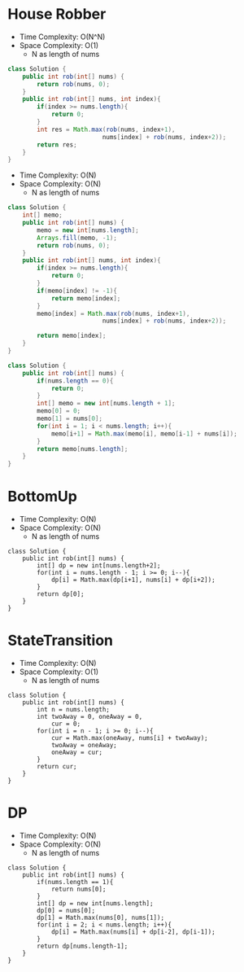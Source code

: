 # House Robber

- Time Complexity: O(N^N)
- Space Complexity: O(1)
  - N as length of nums

```java
class Solution {
    public int rob(int[] nums) {
        return rob(nums, 0);
    }
    public int rob(int[] nums, int index){
        if(index >= nums.length){
            return 0;
        }
        int res = Math.max(rob(nums, index+1),
                          nums[index] + rob(nums, index+2));
        return res;
    }
}
```

- Time Complexity: O(N)
- Space Complexity: O(N)
  - N as length of nums


```java
class Solution {
    int[] memo;
    public int rob(int[] nums) {
        memo = new int[nums.length];
        Arrays.fill(memo, -1);
        return rob(nums, 0);
    }
    public int rob(int[] nums, int index){
        if(index >= nums.length){
            return 0;
        }
        if(memo[index] != -1){
            return memo[index];
        }
        memo[index] = Math.max(rob(nums, index+1),
                          nums[index] + rob(nums, index+2));

        return memo[index];
    }
}
```

```java
class Solution {
    public int rob(int[] nums) {
        if(nums.length == 0){
            return 0;
        }
        int[] memo = new int[nums.length + 1];
        memo[0] = 0;
        memo[1] = nums[0];
        for(int i = 1; i < nums.length; i++){
            memo[i+1] = Math.max(memo[i], memo[i-1] + nums[i]);
        }
        return memo[nums.length];
    }
}
```

# BottomUp

- Time Complexity: O(N)
- Space Complexity: O(N)
  - N as length of nums

```
class Solution {
    public int rob(int[] nums) {
        int[] dp = new int[nums.length+2];
        for(int i = nums.length - 1; i >= 0; i--){
            dp[i] = Math.max(dp[i+1], nums[i] + dp[i+2]);
        }
        return dp[0];
    }
}
```

# StateTransition

- Time Complexity: O(N)
- Space Complexity: O(1)
  - N as length of nums

```
class Solution {
    public int rob(int[] nums) {
        int n = nums.length;
        int twoAway = 0, oneAway = 0,
            cur = 0;
        for(int i = n - 1; i >= 0; i--){
            cur = Math.max(oneAway, nums[i] + twoAway);
            twoAway = oneAway;
            oneAway = cur;
        }
        return cur;
    }
}
```

# DP

- Time Complexity: O(N)
- Space Complexity: O(N)
  - N as length of nums

```
class Solution {
    public int rob(int[] nums) {
        if(nums.length == 1){
            return nums[0];
        }
        int[] dp = new int[nums.length];
        dp[0] = nums[0];
        dp[1] = Math.max(nums[0], nums[1]);
        for(int i = 2; i < nums.length; i++){
            dp[i] = Math.max(nums[i] + dp[i-2], dp[i-1]);
        }
        return dp[nums.length-1];
    }
}
```
